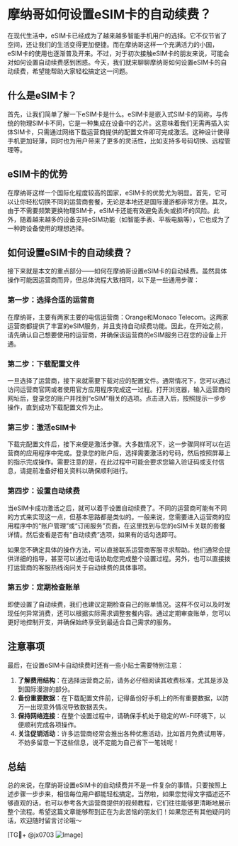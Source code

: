 # 摩纳哥如何设置eSIM卡的自动续费？

在现代生活中，eSIM卡已经成为了越来越多智能手机用户的选择。它不仅节省了空间，还让我们的生活变得更加便捷。而在摩纳哥这样一个充满活力的小国，eSIM卡的使用也逐渐普及开来。不过，对于初次接触eSIM卡的朋友来说，可能会对如何设置自动续费感到困惑。今天，我们就来聊聊摩纳哥如何设置eSIM卡的自动续费，希望能帮助大家轻松搞定这一问题。

## 什么是eSIM卡？

首先，让我们简单了解一下eSIM卡是什么。eSIM卡是嵌入式SIM卡的简称，与传统的物理SIM卡不同，它是一种集成在设备中的芯片。这意味着我们无需再插入实体SIM卡，只需通过网络下载运营商提供的配置文件即可完成激活。这种设计使得手机更加轻薄，同时也为用户带来了更多的灵活性，比如支持多号码切换、远程管理等。

## eSIM卡的优势

在摩纳哥这样一个国际化程度较高的国家，eSIM卡的优势尤为明显。首先，它可以让你轻松切换不同的运营商套餐，无论是本地还是国际漫游都非常方便。其次，由于不需要频繁更换物理SIM卡，eSIM卡还能有效避免丢失或损坏的风险。此外，随着越来越多的设备支持eSIM功能（如智能手表、平板电脑等），它也成为了一种跨设备使用的理想选择。

## 如何设置eSIM卡的自动续费？

接下来就是本文的重点部分——如何在摩纳哥设置eSIM卡的自动续费。虽然具体操作可能因运营商而异，但总体流程大致相同，以下是一些通用步骤：

### 第一步：选择合适的运营商

在摩纳哥，主要有两家主要的电信运营商：Orange和Monaco Telecom。这两家运营商都提供了丰富的eSIM服务，并且支持自动续费功能。因此，在开始之前，请先确认自己想要使用的运营商，并确保该运营商的eSIM服务已在您的设备上开通。

### 第二步：下载配置文件

一旦选择了运营商，接下来就需要下载对应的配置文件。通常情况下，您可以通过访问运营商官网或者使用官方应用程序完成这一过程。打开浏览器，输入运营商的网址后，登录您的账户并找到“eSIM”相关的选项。点击进入后，按照提示一步步操作，直到成功下载配置文件为止。

### 第三步：激活eSIM卡

下载完配置文件后，接下来便是激活步骤。大多数情况下，这一步骤同样可以在运营商的应用程序中完成。登录您的账户后，选择需要激活的号码，然后按照屏幕上的指示完成操作。需要注意的是，在此过程中可能会要求您输入验证码或支付信息，请提前准备好相关资料以确保顺利进行。

### 第四步：设置自动续费

当eSIM卡成功激活之后，就可以着手设置自动续费了。不同的运营商可能有不同的方式来实现这一点，但基本思路都是类似的。一般来说，您需要进入运营商的应用程序中的“账户管理”或“订阅服务”页面，在这里找到与您的eSIM卡关联的套餐详情。然后查看是否有“自动续费”选项，如果有的话勾选即可。

如果您不确定具体的操作方法，可以直接联系运营商客服寻求帮助。他们通常会提供详细的指导，甚至可以通过电话协助您完成整个设置过程。另外，也可以直接拨打运营商的客服热线询问关于自动续费的具体事项。

### 第五步：定期检查账单

即使设置了自动续费，我们也建议定期检查自己的账单情况。这样不仅可以及时发现任何异常消费，还可以根据实际需求调整套餐内容。通过定期审查账单，您可以更好地控制开支，并确保始终享受到最适合自己需求的服务。

## 注意事项

最后，在设置eSIM卡自动续费时还有一些小贴士需要特别注意：

1. **了解费用结构**：在选择运营商之前，请务必仔细阅读其收费标准，尤其是涉及到国际漫游的部分。
2. **备份重要数据**：在下载配置文件前，记得备份好手机上的所有重要数据，以防万一出现意外情况导致数据丢失。
3. **保持网络连接**：在整个设置过程中，请确保手机处于稳定的Wi-Fi环境下，以便顺利完成各项操作。
4. **关注促销活动**：许多运营商经常会推出各种优惠活动，比如首月免费试用等，不妨多留意一下这些信息，说不定能为自己省下一笔钱呢！

## 总结

总的来说，在摩纳哥设置eSIM卡的自动续费并不是一件复杂的事情。只要按照上述步骤一步步来，相信每位用户都能轻松搞定。当然啦，如果您觉得文字描述还不够直观的话，也可以参考各大运营商提供的视频教程，它们往往能够更清晰地展示整个流程。希望这篇文章能够帮到正在为此苦恼的朋友们！如果您还有其他疑问的话，欢迎随时留言讨论哦～

[TG💪+ @jx0703 ![Image](https://github.com/user-attachments/assets/dbca1d08-cadb-493c-b0ec-ad6f7a83f270)]